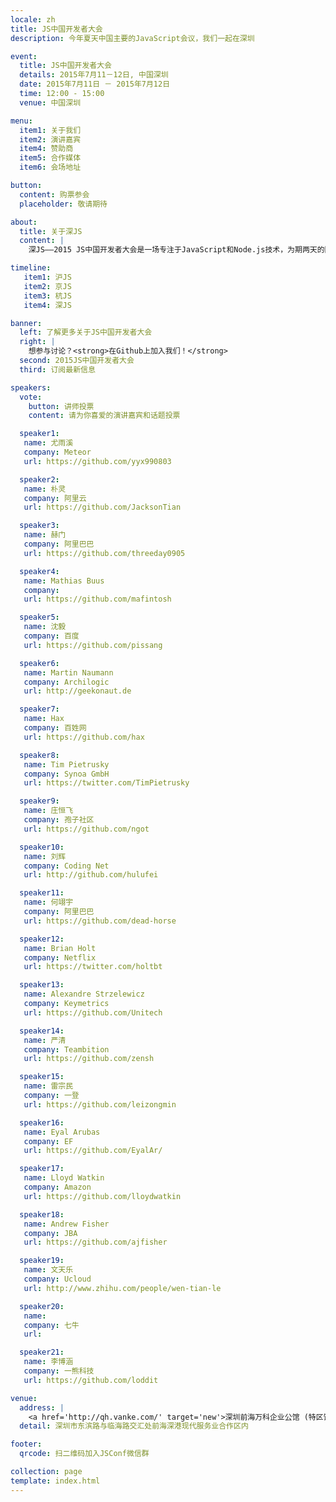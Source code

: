 ```yaml
---
locale: zh
title: JS中国开发者大会
description: 今年夏天中国主要的JavaScript会议，我们一起在深圳

event:
  title: JS中国开发者大会
  details: 2015年7月11－12日, 中国深圳
  date: 2015年7月11日 － 2015年7月12日
  time: 12:00 - 15:00
  venue: 中国深圳

menu:
  item1: 关于我们
  item2: 演讲嘉宾
  item4: 赞助商
  item5: 合作媒体
  item6: 会场地址

button:
  content: 购票参会
  placeholder: 敬请期待

about:
  title: 关于深JS
  content: |
    深JS——2015 JS中国开发者大会是一场专注于JavaScript和Node.js技术，为期两天的国际性技术大会。届时，大会会邀请国内外的优秀讲师为大家分享在JavaScript和Node.js技术方面的经验。继上海，北京和杭州之后，JS中国开发者大会将于2015年7月11－12日在深圳召开。

timeline:
   item1: 沪JS
   item2: 京JS
   item3: 杭JS
   item4: 深JS

banner:
  left: 了解更多关于JS中国开发者大会
  right: | 
    想参与讨论？<strong>在Github上加入我们！</strong>
  second: 2015JS中国开发者大会
  third: 订阅最新信息

speakers:
  vote:
    button: 讲师投票
    content: 请为你喜爱的演讲嘉宾和话题投票

  speaker1:
   name: 尤雨溪
   company: Meteor
   url: https://github.com/yyx990803

  speaker2:
   name: 朴灵
   company: 阿里云
   url: https://github.com/JacksonTian

  speaker3:
   name: 赫门
   company: 阿里巴巴
   url: https://github.com/threeday0905

  speaker4:
   name: Mathias Buus
   company:
   url: https://github.com/mafintosh

  speaker5:
   name: 沈毅
   company: 百度
   url: https://github.com/pissang

  speaker6:
   name: Martin Naumann
   company: Archilogic
   url: http://geekonaut.de

  speaker7:
   name: Hax
   company: 百姓网
   url: https://github.com/hax

  speaker8:
   name: Tim Pietrusky
   company: Synoa GmbH
   url: https://twitter.com/TimPietrusky

  speaker9:
   name: 庄恒飞
   company: 孢子社区
   url: https://github.com/ngot

  speaker10:
   name: 刘辉
   company: Coding Net
   url: http://github.com/hulufei

  speaker11:
   name: 何翊宇
   company: 阿里巴巴
   url: https://github.com/dead-horse

  speaker12:
   name: Brian Holt
   company: Netflix
   url: https://twitter.com/holtbt

  speaker13:
   name: Alexandre Strzelewicz
   company: Keymetrics
   url: https://github.com/Unitech

  speaker14:
   name: 严清
   company: Teambition
   url: https://github.com/zensh

  speaker15:
   name: 雷宗民
   company: 一登
   url: https://github.com/leizongmin

  speaker16:
   name: Eyal Arubas
   company: EF
   url: https://github.com/EyalAr/

  speaker17:
   name: Lloyd Watkin
   company: Amazon
   url: https://github.com/lloydwatkin

  speaker18:
   name: Andrew Fisher
   company: JBA
   url: https://github.com/ajfisher

  speaker19:
   name: 文天乐
   company: Ucloud
   url: http://www.zhihu.com/people/wen-tian-le

  speaker20:
   name: 
   company: 七牛
   url: 

  speaker21:
   name: 李博涵
   company: 一熊科技
   url: https://github.com/loddit

venue:
  address: | 
    <a href='http://qh.vanke.com/' target='new'>深圳前海万科企业公馆 (特区馆)</a>
  detail: 深圳市东滨路与临海路交汇处前海深港现代服务业合作区内

footer:
  qrcode: 扫二维码加入JSConf微信群

collection: page
template: index.html
---
```

